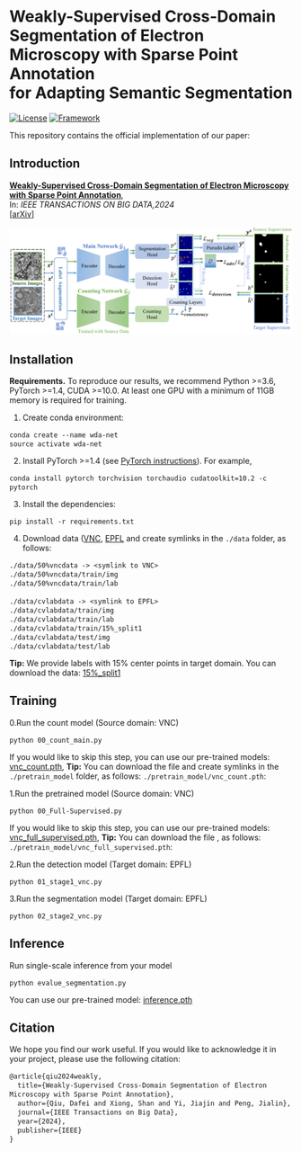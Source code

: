 # Weakly-Supervised Cross-Domain Segmentation of Electron Microscopy with Sparse Point Annotation <br/> for Adapting Semantic Segmentation
[![License](https://img.shields.io/badge/License-Apache%202.0-blue.svg)](https://opensource.org/licenses/Apache-2.0)
[![Framework](https://img.shields.io/badge/PyTorch-%23EE4C2C.svg?&logo=PyTorch&logoColor=white)](https://pytorch.org/)

This repository contains the official implementation of our paper:

## Introduction
[**Weakly-Supervised Cross-Domain Segmentation of Electron Microscopy with Sparse Point Annotation**](https://ieeexplore.ieee.org/abstract/document/10473097),<br>
In: *IEEE TRANSACTIONS ON BIG DATA,2024*<br>
[[arXiv](https://arxiv.org/pdf/2404.00667.pdf)]

![img](img/WDA.png)


## Installation
**Requirements.** To reproduce our results, we recommend Python >=3.6, PyTorch >=1.4, CUDA >=10.0. At least one GPU with a minimum of 11GB memory is required for training.







1. Create conda environment:
```
conda create --name wda-net
source activate wda-net
```

2. Install PyTorch >=1.4 (see [PyTorch instructions](https://pytorch.org/get-started/locally/)). For example,

```
conda install pytorch torchvision torchaudio cudatoolkit=10.2 -c pytorch
```

3. Install the dependencies:
```
pip install -r requirements.txt
```

4. Download data ([VNC](https://github.com/unidesigner/groundtruth-drosophila-vnc/tree/master/stack2/raw), [EPFL](https://www.epfl.ch/labs/cvlab/data/data-em//) and create symlinks in the ```./data``` folder, as follows:

```
./data/50%vncdata -> <symlink to VNC>
./data/50%vncdata/train/img
./data/50%vncdata/train/lab

./data/cvlabdata -> <symlink to EPFL>
./data/cvlabdata/train/img
./data/cvlabdata/train/lab
./data/cvlabdata/train/15%_split1
./data/cvlabdata/test/img
./data/cvlabdata/test/lab

```

**Tip:** We provide labels with 15% center points in target domain. You can download the data:
[15%_split1](https://drive.google.com/drive/folders/1D9TKm7Wo6ohX3AmjZSmo4m4cl7Lb6v_Z)



## Training 


0.Run the count model (Source domain: VNC)
```
python 00_count_main.py
```
If you would like to skip this step, you can use our pre-trained models:
[vnc_count.pth](https://drive.google.com/drive/folders/1ippr-tdam7SjBSm6-NgSb0bMqx0WH1Tr),
**Tip:** You can download the file and create symlinks in the ```./pretrain_model``` folder, as follows: ```./pretrain_model/vnc_count.pth```:

1.Run the pretrained model (Source domain: VNC)
```
python 00_Full-Supervised.py
```
If you would like to skip this step, you can use our pre-trained models:
[vnc_full_supervised.pth](https://drive.google.com/drive/folders/1ippr-tdam7SjBSm6-NgSb0bMqx0WH1Tr), 
**Tip:** You can download the file , as follows: ```./pretrain_model/vnc_full_supervised.pth```:

2.Run the detection model (Target domain: EPFL)
```
python 01_stage1_vnc.py
```

3.Run the segmentation model (Target domain: EPFL)
```
python 02_stage2_vnc.py
```

## Inference

Run single-scale inference from your model
```
python evalue_segmentation.py
```
You can use our pre-trained model:
[inference.pth](https://drive.google.com/drive/folders/1ippr-tdam7SjBSm6-NgSb0bMqx0WH1Tr) 


## Citation
We hope you find our work useful. If you would like to acknowledge it in your project, please use the following citation:

```
@article{qiu2024weakly,
  title={Weakly-Supervised Cross-Domain Segmentation of Electron Microscopy with Sparse Point Annotation},
  author={Qiu, Dafei and Xiong, Shan and Yi, Jiajin and Peng, Jialin},
  journal={IEEE Transactions on Big Data},
  year={2024},
  publisher={IEEE}
}
```
